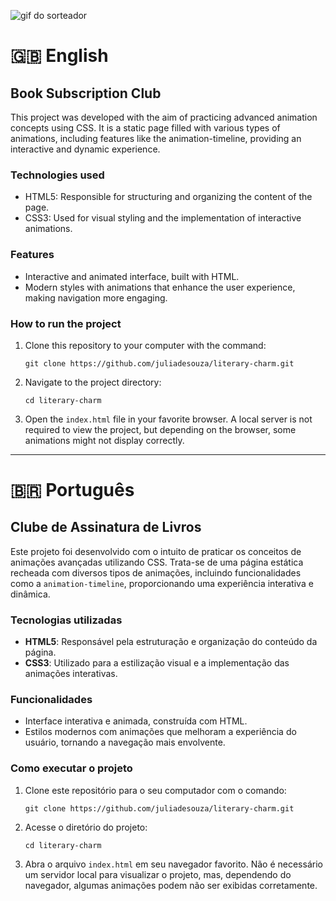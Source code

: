 ![gif do sorteador](./assets/images/literary-charm.gif)
# 🇬🇧 English

## Book Subscription Club

This project was developed with the aim of practicing advanced animation concepts using CSS. It is a static page filled with various types of animations, including features like the animation-timeline, providing an interactive and dynamic experience.

### Technologies used

- HTML5: Responsible for structuring and organizing the content of the page.
- CSS3: Used for visual styling and the implementation of interactive animations.

### Features

- Interactive and animated interface, built with HTML.
- Modern styles with animations that enhance the user experience, making navigation more engaging.

### How to run the project

1. Clone this repository to your computer with the command:
   ```
   git clone https://github.com/juliadesouza/literary-charm.git
   ```
2. Navigate to the project directory:
   ```
   cd literary-charm
   ```
3. Open the `index.html` file in your favorite browser. A local server is not required to view the project, but depending on the browser, some animations might not display correctly.

---

# 🇧🇷 Português

## Clube de Assinatura de Livros

Este projeto foi desenvolvido com o intuito de praticar os conceitos de animações avançadas utilizando CSS. Trata-se de uma página estática recheada com diversos tipos de animações, incluindo funcionalidades como a `animation-timeline`, proporcionando uma experiência interativa e dinâmica.

### Tecnologias utilizadas

- **HTML5**: Responsável pela estruturação e organização do conteúdo da página.
- **CSS3**: Utilizado para a estilização visual e a implementação das animações interativas.

### Funcionalidades

- Interface interativa e animada, construída com HTML.
- Estilos modernos com animações que melhoram a experiência do usuário, tornando a navegação mais envolvente.

### Como executar o projeto

1. Clone este repositório para o seu computador com o comando:
   ```
   git clone https://github.com/juliadesouza/literary-charm.git
   ```
2. Acesse o diretório do projeto:
   ```
   cd literary-charm
   ```
3. Abra o arquivo `index.html` em seu navegador favorito. Não é necessário um servidor local para visualizar o projeto, mas, dependendo do navegador, algumas animações podem não ser exibidas corretamente.
